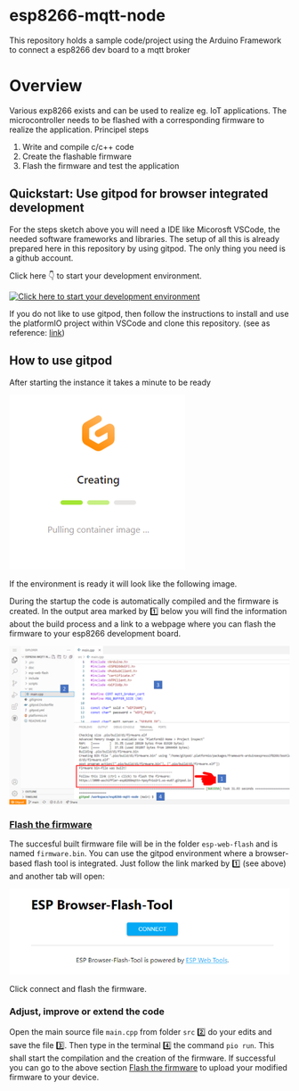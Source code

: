 # esp8266-mqtt-node
This repository holds a sample code/project using the Arduino Framework to connect a esp8266 dev board to a mqtt broker

# Overview
Various exp8266 exists and can be used to realize eg. IoT applications. The microcontroller needs to be flashed with a corresponding firmware to realize the application. 
Principel steps
1. Write and compile c/c++ code
2. Create the flashable firmware
3. Flash the firmware and test the application

## Quickstart: Use gitpod for browser integrated development
For the steps sketch above you will need a IDE like Micorosft VSCode, the needed software frameworks and libraries.
The setup of all this is already prepared here in this repository by using gitpod. The only thing you need is a github account.

Click here 👇 to start your development environment.

[![Click here to start your development environment](https://gitpod.io/button/open-in-gitpod.svg)](https://gitpod.io/#https://github.com/aschiffler/esp8266-mqtt-node)

If you do not like to use gitpod, then follow the instructions to install and use the platformIO project within VSCode and clone this repository. (see as reference: [link](https://randomnerdtutorials.com/vs-code-platformio-ide-esp32-esp8266-arduino/))

## How to use gitpod
After starting the instance it takes a minute to be ready

![](doc/gitpod_pulling_image.png)

If the environment is ready it will look like the following image.

During the startup the code is automatically compiled and the firmware is created. In the output area marked by 1️⃣ below you will find the information about the build process and a link to a webpage where you can flash the firmware to your esp8266 development board.

![](doc/gitpod_overview.png)

### [Flash the firmware](#flash)
The succesful built firmware file will be in the folder ```esp-web-flash```  and is named ```firmware.bin```.
You can use the gitpod environment where a browser-based flash tool is integrated. Just follow the link marked by 1️⃣ (see above) and another tab will open:

![](doc/flash_tool.png)

Click connect and flash the firmware.

### Adjust, improve or extend the code
Open the main source file ```main.cpp``` from folder ```src``` 2️⃣ do your edits and save the file 3️⃣. Then type in the terminal 4️⃣ the command ```pio run```. This shall start the compilation and the creation of the firmware. If successful you can go to the above section [Flash the firmware](#flash) to upload your modified firmware to your device.